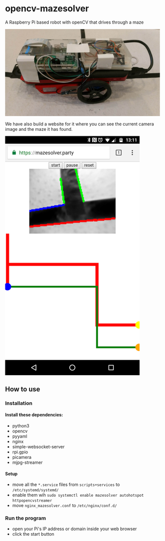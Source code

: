 # opencv-mazesolver
A Raspberry Pi based robot with openCV that drives through a maze

![](vehicle.jpg)

We have also build a website for it where you can see the current camera image and the maze it has found.

![](website_screenshot.png)

## How to use
### Installation
#### Install these dependencies:
- python3
- opencv
- pyyaml
- nginx
- simple-websocket-server
- rpi.gpio
- picamera
- mjpg-streamer
#### Setup
- move all the ```*.service``` files from ```scripts+services``` to ```/etc/systemd/systemd/```
- enable them wih ```sudo systemctl enable mazesolver autohotspot httpopencvstreamer```
- move ```nginx_mazesolver.conf``` to ```/etc/nginx/conf.d/```
### Run the program
- open your Pi's IP address or domain inside your web browser
- click the start button
